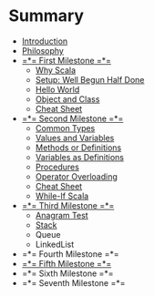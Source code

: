 # Summary

* [Introduction](README.md)
* [Philosophy](philosophy.md)
* [=\*= First Milestone =\*=](first-milestone.md)
  * [Why Scala](first-milestone/why-scala.md)
  * [Setup: Well Begun Half Done](first-milestone/setup-well-begun-half-done.md)
  * [Hello World](first-milestone/hello-world.md)
  * [Object and Class](first-milestone/class-and-object.md)
  * [Cheat Sheet](first-milestone/cheat-sheet.md)
* [=\*= Second Milestone =\*=](second-milestone.md)
  * [Common Types](second-milestone/common-types.md)
  * [Values and Variables](second-milestone/values-variables-and-methods.md)
  * [Methods or Definitions](second-milestone/methods.md)
  * [Variables as Definitions](second-milestone/variables-and-definitions.md)
  * [Procedures](second-milestone/variables-and-definitions/procedures.md)
  * [Operator Overloading](second-milestone/operator-overloading.md)
  * [Cheat Sheet](second-milestone/best-practise-and-notes-to-remember.md)
  * [While-If Scala](second-milestone/looping-in-scala.md)
* [=\*= Third Milestone =\*=](third-milestone.md)
  * [Anagram Test](third-milestone/anagram-test.md)
  * [Stack](third-milestone/stack.md)
  * Queue
  * LinkedList
* =\*= Fourth Milestone =\*=
* [=\*= Fifth Milestone =\*=](fifth-milestone.md)
* =\*= Sixth Milestone =\*=
* =\*= Seventh Milestone =\*=


